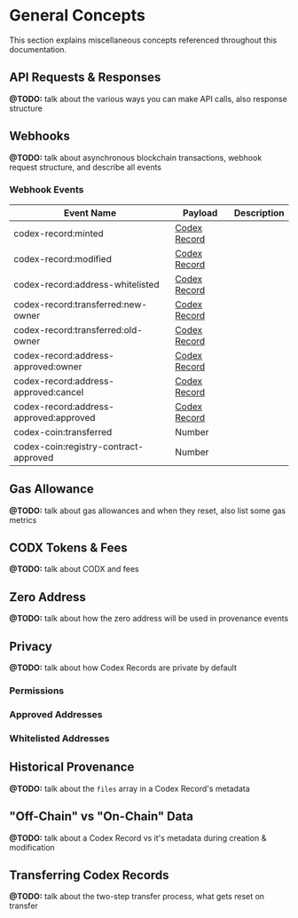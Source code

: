 # General Concepts

This section explains miscellaneous concepts referenced throughout this
documentation.


## API Requests & Responses

**@TODO:** talk about the various ways you can make API calls, also response
structure


## Webhooks

**@TODO:** talk about asynchronous blockchain transactions, webhook request
structure, and describe all events

### Webhook Events

Event Name                             | Payload                       | Description
-------------------------------------- | ----------------------------- | -----------
codex-record:minted                    | [Codex Record](#codex-record) |
codex-record:modified                  | [Codex Record](#codex-record) |
codex-record:address-whitelisted       | [Codex Record](#codex-record) |
codex-record:transferred:new-owner     | [Codex Record](#codex-record) |
codex-record:transferred:old-owner     | [Codex Record](#codex-record) |
codex-record:address-approved:owner    | [Codex Record](#codex-record) |
codex-record:address-approved:cancel   | [Codex Record](#codex-record) |
codex-record:address-approved:approved | [Codex Record](#codex-record) |
codex-coin:transferred                 | Number                        |
codex-coin:registry-contract-approved  | Number                        |


## Gas Allowance

**@TODO:** talk about gas allowances and when they reset, also list some gas metrics


## CODX Tokens & Fees

**@TODO:** talk about CODX and fees


## Zero Address

**@TODO:** talk about how the zero address will be used in provenance events


## Privacy

**@TODO:** talk about how Codex Records are private by default

### Permissions

### Approved Addresses

### Whitelisted Addresses


## Historical Provenance

**@TODO:** talk about the `files` array in a Codex Record's metadata


## "Off-Chain" vs "On-Chain" Data

**@TODO:** talk about a Codex Record vs it's metadata during creation & modification


## Transferring Codex Records

**@TODO:** talk about the two-step transfer process, what gets reset on transfer

